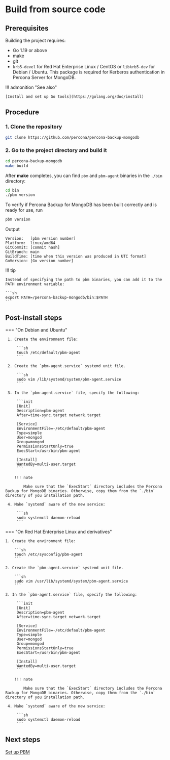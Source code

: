 # Build from source code

## Prerequisites 

Building the project requires:

* Go 1.19 or above
* make
* git
* `krb5-devel` for Red Hat Enterprise Linux / CentOS or `libkrb5-dev` for Debian / Ubuntu. This package is required for Kerberos authentication in Percona Server for MongoDB.

!!! admonition "See also"

    [Install and set up Go tools](https://golang.org/doc/install)

    

## Procedure

### 1. Clone the repository

```sh
git clone https://github.com/percona/percona-backup-mongodb
```

### 2. Go to the project directory and build it

```sh
cd percona-backup-mongodb
make build
```

After **make** completes, you can find `pbm` and `pbm-agent` binaries
in the `./bin` directory:

```sh
cd bin
./pbm version
```

To verify if Percona Backup for MongoDB has been built correctly and is ready for use, run

```sh
pbm version
```

Output

```text
Version:   [pbm version number]
Platform:  linux/amd64
GitCommit: [commit hash]
GitBranch: main
BuildTime: [time when this version was produced in UTC format]
GoVersion: [Go version number]
```

!!! tip

    Instead of specifying the path to pbm binaries, you can add it to the PATH environment variable:

    ```sh
    export PATH=/percona-backup-mongodb/bin:$PATH
    ```

## Post-install steps

=== "On Debian and Ubuntu"

     1. Create the environment file:

         ```sh
         touch /etc/default/pbm-agent
         ```

     2. Create the `pbm-agent.service` systemd unit file.

         ```sh
         sudo vim /lib/systemd/system/pbm-agent.service
         ```

     3. In the `pbm-agent.service` file, specify the following:

         ```init
         [Unit]
         Description=pbm-agent
         After=time-sync.target network.target

         [Service]
         EnvironmentFile=-/etc/default/pbm-agent
         Type=simple
         User=mongod
         Group=mongod
         PermissionsStartOnly=true
         ExecStart=/usr/bin/pbm-agent

         [Install]
         WantedBy=multi-user.target
         ```
         
        !!! note

            Make sure that the `ExecStart` directory includes the Percona Backup for MongoDB binaries. Otherwise, copy them from the `./bin` directory of you installation path.

     4. Make `systemd` aware of the new service:

         ```sh
         sudo systemctl daemon-reload
         ```

=== "On Red Hat Enterprise Linux and derivatives"

    1. Create the environment file:
   
        ```sh
        touch /etc/sysconfig/pbm-agent
        ```

    2. Create the `pbm-agent.service` systemd unit file.

        ```sh
        sudo vim /usr/lib/systemd/system/pbm-agent.service
        ```

    3. In the `pbm-agent.service` file, specify the following:

         ```init
         [Unit]
         Description=pbm-agent
         After=time-sync.target network.target

         [Service]
         EnvironmentFile=-/etc/default/pbm-agent
         Type=simple
         User=mongod
         Group=mongod
         PermissionsStartOnly=true
         ExecStart=/usr/bin/pbm-agent

         [Install]
         WantedBy=multi-user.target
         ```
         
        !!! note

            Make sure that the `ExecStart` directory includes the Percona Backup for MongoDB binaries. Otherwise, copy them from the `./bin` directory of you installation path.

     4. Make `systemd` aware of the new service:

         ```sh
         sudo systemctl daemon-reload
         ```

## Next steps

[Set up PBM](initial-setup.md)